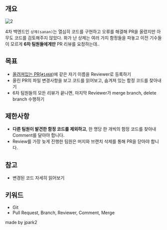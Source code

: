 ## 개요

![2](https://github.com/42cabi/on-boarding/assets/105692206/788272e1-3e9a-43eb-a3ca-abd173f4be28)


4차 백엔드인 `상제(sanan)`는 열심히 코드를 구현하고 오류를 해결해 PR을 올렸지만 아무도 코드를 검토해주지 않았다. 화가 난 상제는 여러 가지 함정들을 파놓고 이전 기수들이 모르게 **6차 팀원들에게만** PR 리뷰를 요청하는데..

## 목표

- [올려져있는 PR(`#1468`)](https://github.com/innovationacademy-kr/42cabi)에 같은 자기 이름을 Reviewer로 등록하기
- 올린 PR의 파일 변경사항을 보고 코드를 읽어보고, 숨겨져 있는 함정 코드를 찾아내기
- 6차 팀원들의 모든 리뷰가 끝나면, 마지막 Reviewer가 merge branch, delete branch 수행하기

## 제한사항

- **다른 팀원이 발견한 함정 코드를 제외하고**, 한 명당 한 개씩의 함정 코드를 찾아내 Comment를 달아야 합니다.
- Review를 가장 늦게 진행한 팀원은 머지와 브랜치 삭제를 통해 PR을 닫아야 합니다.

## 참고

- 변경된 코드 자세히 읽어보기

## 키워드

- Git
- Pull Request, Branch, Reviewer, Comment, Merge

made by jpark2
